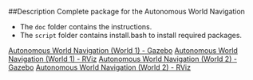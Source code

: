 ##Description
Complete package for the Autonomous World Navigation

- The `doc` folder contains the instructions.
- The `script` folder contains install.bash to install required packages.

[Autonomous World Navigation (World 1) - Gazebo](https://youtu.be/Br2HN8fG9wk)
[Autonomous World Navigation (World 1) - RViz](https://youtu.be/-5jXxH3ue3A)
[Autonomous World Navigation (World 2) - Gazebo](https://youtu.be/zu4gU5dqbfQ)
[Autonomous World Navigation (World 2) - RViz](https://youtu.be/06e-hVsJk7s)
